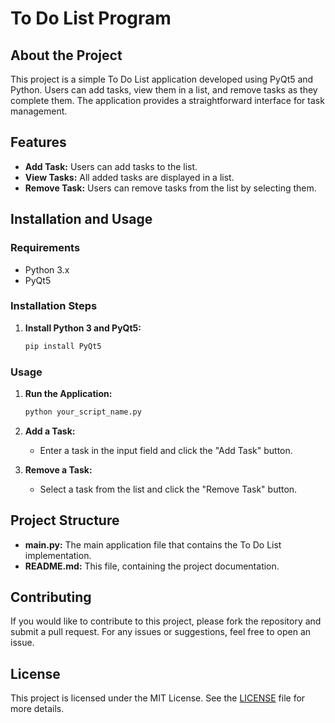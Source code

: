 # To Do List Program

## About the Project

This project is a simple To Do List application developed using PyQt5 and Python. Users can add tasks, view them in a list, and remove tasks as they complete them. The application provides a straightforward interface for task management.

## Features

- **Add Task:** Users can add tasks to the list.
- **View Tasks:** All added tasks are displayed in a list.
- **Remove Task:** Users can remove tasks from the list by selecting them.

## Installation and Usage

### Requirements

- Python 3.x
- PyQt5

### Installation Steps

1. **Install Python 3 and PyQt5:**

    ```bash
    pip install PyQt5
    ```

### Usage

1. **Run the Application:**

    ```bash
    python your_script_name.py
    ```

2. **Add a Task:**
    - Enter a task in the input field and click the "Add Task" button.

3. **Remove a Task:**
    - Select a task from the list and click the "Remove Task" button.

## Project Structure

- **main.py:** The main application file that contains the To Do List implementation.
- **README.md:** This file, containing the project documentation.

## Contributing

If you would like to contribute to this project, please fork the repository and submit a pull request. For any issues or suggestions, feel free to open an issue.

## License

This project is licensed under the MIT License. See the [LICENSE](LICENSE) file for more details.
